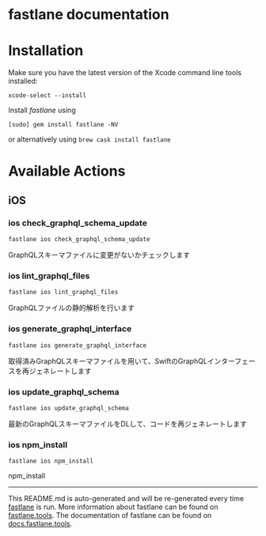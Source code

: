 fastlane documentation
================
# Installation

Make sure you have the latest version of the Xcode command line tools installed:

```
xcode-select --install
```

Install _fastlane_ using
```
[sudo] gem install fastlane -NV
```
or alternatively using `brew cask install fastlane`

# Available Actions
## iOS
### ios check_graphql_schema_update
```
fastlane ios check_graphql_schema_update
```
GraphQLスキーマファイルに変更がないかチェックします
### ios lint_graphql_files
```
fastlane ios lint_graphql_files
```
GraphQLファイルの静的解析を行います
### ios generate_graphql_interface
```
fastlane ios generate_graphql_interface
```
取得済みGraphQLスキーマファイルを用いて、SwiftのGraphQLインターフェースを再ジェネレートします
### ios update_graphql_schema
```
fastlane ios update_graphql_schema
```
最新のGraphQLスキーマファイルをDLして、コードを再ジェネレートします
### ios npm_install
```
fastlane ios npm_install
```
npm_install

----

This README.md is auto-generated and will be re-generated every time [fastlane](https://fastlane.tools) is run.
More information about fastlane can be found on [fastlane.tools](https://fastlane.tools).
The documentation of fastlane can be found on [docs.fastlane.tools](https://docs.fastlane.tools).
